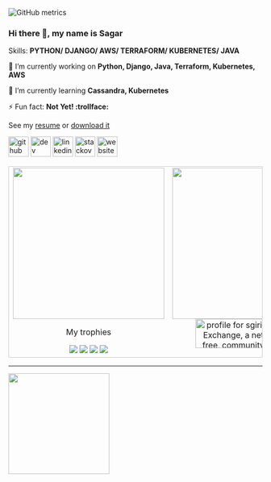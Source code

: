 ![GitHub metrics](https://metrics.lecoq.io/girisagar46)


### Hi there 👋, my name is Sagar

Skills: __PYTHON/ DJANGO/ AWS/ TERRAFORM/ KUBERNETES/ JAVA__

🔭 I’m currently working on __Python, Django, Java, Terraform, Kubernetes, AWS__

🌱 I’m currently learning __Cassandra, Kubernetes__

⚡ Fun fact: __Not Yet! :trollface:__

See my [resume](https://github.com/girisagar46/girisagar46/blob/master/Resume_Sagar_Giri_2022_April.pdf) or [download it](https://raw.githubusercontent.com/girisagar46/girisagar46/master/Resume_Sagar_Giri_2022_April.pdf)

[<img src='https://cdn.jsdelivr.net/npm/simple-icons@3.0.1/icons/github.svg' alt='github' height='40'>](https://github.com/girisagar46)  [<img src='https://cdn.jsdelivr.net/npm/simple-icons@3.0.1/icons/dev-dot-to.svg' alt='dev' height='40'>](https://dev.to/https://dev.to/girisagar46)  [<img src='https://cdn.jsdelivr.net/npm/simple-icons@3.0.1/icons/linkedin.svg' alt='linkedin' height='40'>](https://www.linkedin.com/in/https://www.linkedin.com/in/girisagar46//)  [<img src='https://cdn.jsdelivr.net/npm/simple-icons@3.0.1/icons/stackoverflow.svg' alt='stackoverflow' height='40'>](https://stackoverflow.com/users/4494547/sgiri)  [<img src='https://cdn.jsdelivr.net/npm/simple-icons@3.0.1/icons/icloud.svg' alt='website' height='40'>](https://sagargiri.com/)  

<!--
![Github stats](https://github-readme-stats.vercel.app/api?username=girisagar46&show_icons=true)![Profile views](https://gpvc.arturio.dev/girisagar46)  
<img src="https://wakatime.com/share/@girisagar46/9e2dcaec-ba40-4697-9a36-0e00e2aba570.svg" height="350px" width="450px">
--!>

<table style="border: 1px solid #CCC; border-collapse: collapse;">
  <tbody style="border: none;">
    <tr valign="top">
      <td width="50%" align="center" style="border: none;">
        <img height="300px" src="https://github-readme-stats.vercel.app/api?username=girisagar46&show_icons=true">
        
        <p>My trophies</p>
        <img src="https://github-profile-trophy.vercel.app/?username=girisagar46">
        <img src="https://gpvc.arturio.dev/girisagar46">
        <img src="https://badges.pufler.dev/years/girisagar46">
        <img src="https://badges.pufler.dev/repos/girisagar46">
      </td>
      <td width="50%" align="center" style="border: none;">
        <img height="300px" src="https://wakatime.com/share/@girisagar46/9e2dcaec-ba40-4697-9a36-0e00e2aba570.svg">
        <a href="https://stackexchange.com/users/5684581"><img src="https://stackexchange.com/users/flair/5684581.png" width="208" height="58" alt="profile for sgiri on Stack Exchange, a network of free, community-driven Q&amp;A sites" title="profile for sgiri on Stack Exchange, a network of free, community-driven Q&amp;A sites"></a>
      </td>
    </tr>
  </tbody>
</table>

<hr>
<img height='200px'
  src="https://cr-ss-service.azurewebsites.net/api/ScreenShot?widget=summary&username=girisagar46&badges=3&show-avatar=false&style=--header-bg-color:%23000;--border-radius:10px"
/>
